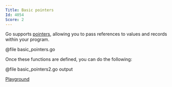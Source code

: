 ```yaml
---
Title: Basic pointers
Id: 4054
Score: 2
---
```

Go supports [pointers](http://en.wikipedia.org/wiki/Pointer_(computer_programming)), allowing you to pass references to values and records within your program.

@file basic_pointers.go

Once these functions are defined, you can do the following:

@file basic_pointers2.go output

[Playground](https://play.golang.org/p/KdE4TBbUL2)